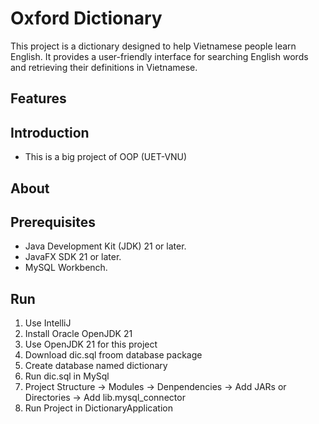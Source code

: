 # Oxford Dictionary
This project is a dictionary designed to help Vietnamese people learn English. It provides a user-friendly interface for searching English words and retrieving their definitions in Vietnamese.

## Features

## Introduction
- This is a big project of OOP (UET-VNU) 

## About

## Prerequisites
- Java Development Kit (JDK) 21 or later.
- JavaFX SDK 21 or later.
- MySQL Workbench.

## Run
1. Use IntelliJ
2. Install Oracle OpenJDK 21
3. Use OpenJDK 21 for this project
4. Download dic.sql froom database package 
5. Create database named dictionary
6. Run dic.sql in MySql
7. Project Structure -> Modules -> Denpendencies -> Add JARs or Directories -> Add lib.mysql_connector
8. Run Project in DictionaryApplication